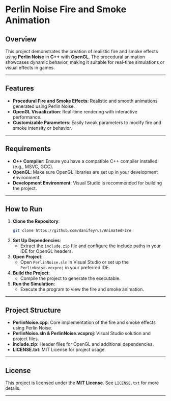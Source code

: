 # Perlin Noise Fire and Smoke Animation

## Overview
This project demonstrates the creation of realistic fire and smoke effects using **Perlin Noise** in **C++** with **OpenGL**. The procedural animation showcases dynamic behavior, making it suitable for real-time simulations or visual effects in games.

---

## Features
- **Procedural Fire and Smoke Effects**: Realistic and smooth animations generated using Perlin Noise.
- **OpenGL Visualization**: Real-time rendering with interactive performance.
- **Customizable Parameters**: Easily tweak parameters to modify fire and smoke intensity or behavior.

---

## Requirements
- **C++ Compiler**: Ensure you have a compatible C++ compiler installed (e.g., MSVC, GCC).  
- **OpenGL**: Make sure OpenGL libraries are set up in your development environment.  
- **Development Environment**: Visual Studio is recommended for building the project.

---

## How to Run
1. **Clone the Repository**:  
   ```bash
   git clone https://github.com/danifeyrus/AnimatedFire
   ```
2. **Set Up Dependencies**:  
   - Extract the `include.zip` file and configure the include paths in your IDE for OpenGL headers.
3. **Open Project**:  
   - Open `PerlinNoise.sln` in Visual Studio or set up the `PerlinNoise.vcxproj` in your preferred IDE.
4. **Build the Project**:  
   - Compile the project to generate the executable.
5. **Run the Simulation**:  
   - Execute the program to view the fire and smoke animation.

---

## Project Structure
- **PerlinNoise.cpp**: Core implementation of the fire and smoke effects using Perlin Noise.
- **PerlinNoise.sln & PerlinNoise.vcxproj**: Visual Studio solution and project files.
- **include.zip**: Header files for OpenGL and additional dependencies.
- **LICENSE.txt**: MIT License for project usage.

---

## License
This project is licensed under the **MIT License**. See `LICENSE.txt` for more details.

---
